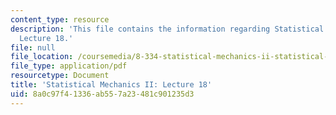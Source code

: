 ```yaml
---
content_type: resource
description: 'This file contains the information regarding Statistical Mechanics II:
  Lecture 18.'
file: null
file_location: /coursemedia/8-334-statistical-mechanics-ii-statistical-physics-of-fields-spring-2014/8a0c97f41336ab557a23481c901235d3_MIT8_334S14_Lec18.pdf
file_type: application/pdf
resourcetype: Document
title: 'Statistical Mechanics II: Lecture 18'
uid: 8a0c97f4-1336-ab55-7a23-481c901235d3
---
```


